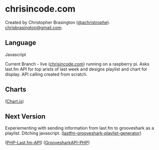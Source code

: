 # chrisincode.com
Created by Christopher Brasington ([@achristrophe](https://twitter.com/achristrophe)). chrisbrasington@gmail.com.

## Language
Javascript

Current Branch - live ([chrisincode.com](https://chrisincode.com)) running on a raspberry pi.
Asks last.fm API for top arists of last week and designs playlist and chart for display.
API calling created from scratch.

## Charts
([Chart.js](https://github.com/nnnick/Chart.js/))

## Next Version
Experiementing with sending information from last.fm to grooveshark as a playlist. Ditching javascript.
([lastfm-grooveshark-playlist-generator](https://github.com/chrisbrasington/lastfm-grooveshark-playlist-generator))

([PHP-Last.fm-API](https://github.com/matto1990/PHP-Last.fm-API))
([GroovesharkAPI-PHP](https://github.com/fastest963/GroovesharkAPI-PHP))